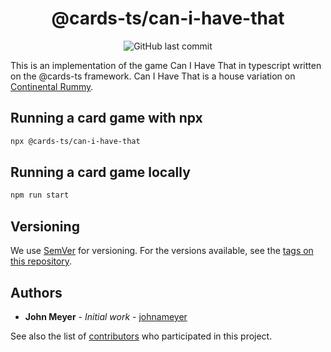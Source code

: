 <h1 align="center">@cards-ts/can-i-have-that</h1>
<div align="center">

![GitHub last commit](https://img.shields.io/github/last-commit/johnameyer/can-i-have-that)
</div>

This is an implementation of the game Can I Have That in typescript written on the @cards-ts framework. Can I Have That is a house variation on [Continental Rummy](https://en.wikipedia.org/wiki/Continental_Rummy).

## Running a card game with npx

```bash
npx @cards-ts/can-i-have-that
```

## Running a card game locally

```bash
npm run start
```

## Versioning

We use [SemVer](http://semver.org/) for versioning. For the versions available, see the [tags on this repository](https://github.com/johnameyer/can-i-have-that/tags).

## Authors

* **John Meyer** - *Initial work* - [johnameyer](https://github.com/johnameyer)

See also the list of [contributors](https://github.com/johnameyer/can-i-have-that/contributors) who participated in this project.